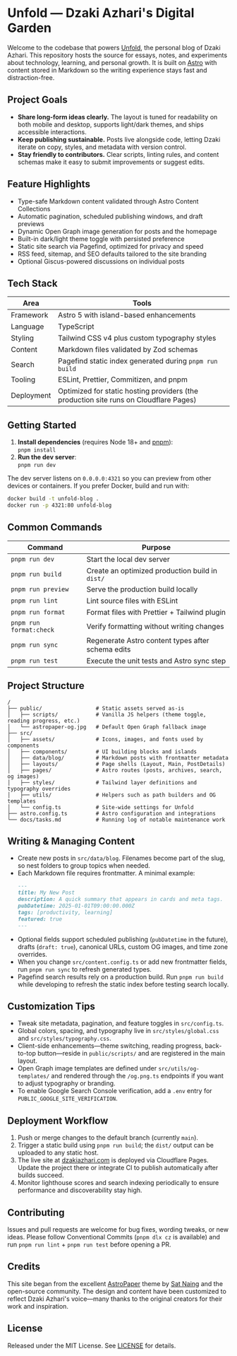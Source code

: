 # Unfold — Dzaki Azhari's Digital Garden

Welcome to the codebase that powers [Unfold](https://dzakiazhari.com/), the personal blog of Dzaki Azhari. This repository hosts the source for essays, notes, and experiments about technology, learning, and personal growth. It is built on [Astro](https://astro.build/) with content stored in Markdown so the writing experience stays fast and distraction-free.

## Project Goals

- **Share long-form ideas clearly.** The layout is tuned for readability on both mobile and desktop, supports light/dark themes, and ships accessible interactions.
- **Keep publishing sustainable.** Posts live alongside code, letting Dzaki iterate on copy, styles, and metadata with version control.
- **Stay friendly to contributors.** Clear scripts, linting rules, and content schemas make it easy to submit improvements or suggest edits.

## Feature Highlights

- Type-safe Markdown content validated through Astro Content Collections
- Automatic pagination, scheduled publishing windows, and draft previews
- Dynamic Open Graph image generation for posts and the homepage
- Built-in dark/light theme toggle with persisted preference
- Static site search via Pagefind, optimized for privacy and speed
- RSS feed, sitemap, and SEO defaults tailored to the site branding
- Optional Giscus-powered discussions on individual posts

## Tech Stack

| Area       | Tools                                                                                 |
| ---------- | ------------------------------------------------------------------------------------- |
| Framework  | Astro 5 with island-based enhancements                                                |
| Language   | TypeScript                                                                            |
| Styling    | Tailwind CSS v4 plus custom typography styles                                         |
| Content    | Markdown files validated by Zod schemas                                               |
| Search     | Pagefind static index generated during `pnpm run build`                               |
| Tooling    | ESLint, Prettier, Commitizen, and pnpm                                                |
| Deployment | Optimized for static hosting providers (the production site runs on Cloudflare Pages) |

## Getting Started

1. **Install dependencies** (requires Node 18+ and [pnpm](https://pnpm.io/)):  
   `pnpm install`
2. **Run the dev server**:  
   `pnpm run dev`

The dev server listens on `0.0.0.0:4321` so you can preview from other devices or containers. If you prefer Docker, build and run with:

```bash
docker build -t unfold-blog .
docker run -p 4321:80 unfold-blog
```

## Common Commands

| Command                 | Purpose                                           |
| ----------------------- | ------------------------------------------------- |
| `pnpm run dev`          | Start the local dev server                        |
| `pnpm run build`        | Create an optimized production build in `dist/`   |
| `pnpm run preview`      | Serve the production build locally                |
| `pnpm run lint`         | Lint source files with ESLint                     |
| `pnpm run format`       | Format files with Prettier + Tailwind plugin      |
| `pnpm run format:check` | Verify formatting without writing changes         |
| `pnpm run sync`         | Regenerate Astro content types after schema edits |
| `pnpm run test`         | Execute the unit tests and Astro sync step        |

## Project Structure

```
/
├── public/                 # Static assets served as-is
│   ├── scripts/            # Vanilla JS helpers (theme toggle, reading progress, etc.)
│   └── astropaper-og.jpg   # Default Open Graph fallback image
├── src/
│   ├── assets/             # Icons, images, and fonts used by components
│   ├── components/         # UI building blocks and islands
│   ├── data/blog/          # Markdown posts with frontmatter metadata
│   ├── layouts/            # Page shells (Layout, Main, PostDetails)
│   ├── pages/              # Astro routes (posts, archives, search, og images)
│   ├── styles/             # Tailwind layer definitions and typography overrides
│   ├── utils/              # Helpers such as path builders and OG templates
│   └── config.ts           # Site-wide settings for Unfold
├── astro.config.ts         # Astro configuration and integrations
└── docs/tasks.md           # Running log of notable maintenance work
```

## Writing & Managing Content

- Create new posts in `src/data/blog`. Filenames become part of the slug, so nest folders to group topics when needed.
- Each Markdown file requires frontmatter. A minimal example:
  ```md
  ---
  title: My New Post
  description: A quick summary that appears in cards and meta tags.
  pubDatetime: 2025-01-01T09:00:00.000Z
  tags: [productivity, learning]
  featured: true
  ---
  ```
- Optional fields support scheduled publishing (`pubDatetime` in the future), drafts (`draft: true`), canonical URLs, custom OG images, and time zone overrides.
- When you change `src/content.config.ts` or add new frontmatter fields, run `pnpm run sync` to refresh generated types.
- Pagefind search results rely on a production build. Run `pnpm run build` while developing to refresh the static index before testing search locally.

## Customization Tips

- Tweak site metadata, pagination, and feature toggles in `src/config.ts`.
- Global colors, spacing, and typography live in `src/styles/global.css` and `src/styles/typography.css`.
- Client-side enhancements—theme switching, reading progress, back-to-top button—reside in `public/scripts/` and are registered in the main layout.
- Open Graph image templates are defined under `src/utils/og-templates/` and rendered through the `/og.png.ts` endpoints if you want to adjust typography or branding.
- To enable Google Search Console verification, add a `.env` entry for `PUBLIC_GOOGLE_SITE_VERIFICATION`.

## Deployment Workflow

1. Push or merge changes to the default branch (currently `main`).
2. Trigger a static build using `pnpm run build`; the `dist/` output can be uploaded to any static host.
3. The live site at [dzakiazhari.com](https://dzakiazhari.com/) is deployed via Cloudflare Pages. Update the project there or integrate CI to publish automatically after builds succeed.
4. Monitor lighthouse scores and search indexing periodically to ensure performance and discoverability stay high.

## Contributing

Issues and pull requests are welcome for bug fixes, wording tweaks, or new ideas. Please follow Conventional Commits (`pnpm dlx cz` is available) and run `pnpm run lint` + `pnpm run test` before opening a PR.

## Credits

This site began from the excellent [AstroPaper](https://github.com/satnaing/astro-paper) theme by [Sat Naing](https://satnaing.dev/) and the open-source community. The design and content have been customized to reflect Dzaki Azhari's voice—many thanks to the original creators for their work and inspiration.

## License

Released under the MIT License. See [LICENSE](LICENSE) for details.
